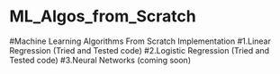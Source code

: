 # ML_Algos_from_Scratch
#Machine Learning Algorithms From Scratch Implementation
#1.Linear Regression (Tried and Tested code)
#2.Logistic Regression (Tried and Tested code)
#3.Neural Networks (coming soon)
